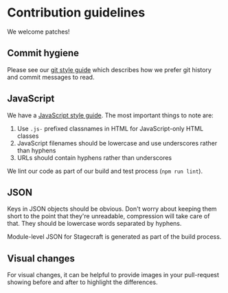 # Contribution guidelines

We welcome patches!

## Commit hygiene

Please see our [git style guide][gitstyle]
which describes how we prefer git history and commit messages to read.

[gitstyle]: https://github.com/alphagov/styleguides/blob/master/git.md

## JavaScript

We have a [JavaScript style guide][jsstyle]. The most important things to note are:

1. Use `.js-` prefixed classnames in HTML for JavaScript-only HTML classes
2. JavaScript filenames should be lowercase and use underscores rather than hyphens
3. URLs should contain hyphens rather than underscores

We lint our code as part of our build and test process (`npm run lint`).

[jsstyle]: https://github.com/alphagov/styleguides/blob/master/js.md

## JSON

Keys in JSON objects should be obvious. Don't worry about keeping them short to the
point that they're unreadable, compression will take care of that. They should be
lowercase words separated by hyphens.

Module-level JSON for Stagecraft is generated as part of the build process.

## Visual changes

For visual changes, it can be helpful to provide images in your pull-request
showing before and after to highlight the differences.
